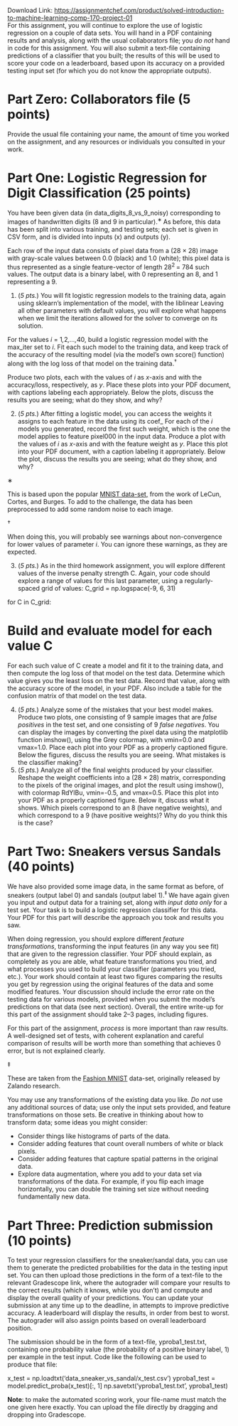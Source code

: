 Download Link: https://assignmentchef.com/product/solved-introduction-to-machine-learning-comp-170-project-01
<br>
For this assignment, you will continue to explore the use of logistic regression on a couple of data sets. You will hand in a PDF containing results and analysis, along with the usual collaborators file; you <em>do not </em>hand in code for this assignment. You will also submit a text-file containing predictions of a classifier that you built; the results of this will be used to score your code on a leaderboard, based upon its accuracy on a provided testing input set (for which you do not know the appropriate outputs).

<h1>Part Zero: Collaborators file (5 points)</h1>

Provide the usual file containing your name, the amount of time you worked on the assignment, and any resources or individuals you consulted in your work.

<h1>Part One: Logistic Regression for Digit Classification (25 points)</h1>

You have been given data (in data_digits_8_vs_9_noisy) corresponding to images of handwritten digits (8 and 9 in particular).<sup>∗ </sup>As before, this data has been split into various training, and testing sets; each set is given in CSV form, and is divided into inputs (x) and outputs (y).

Each row of the input data consists of pixel data from a (28 × 28) image with gray-scale values between 0<em>.</em>0 (black) and 1<em>.</em>0 (white); this pixel data is thus represented as a single feature-vector of length 28<sup>2 </sup>= 784 such values. The output data is a binary label, with 0 representing an 8, and 1 representing a 9.

<ol>

 <li>(<em>5 pts.</em>) You will fit logistic regression models to the training data, again using sklearn’s implementation of the model, with the liblinear Leaving all other parameters with default values, you will explore what happens when we limit the iterations allowed for the solver to converge on its solution.</li>

</ol>

For the values <em>i </em>= 1<em>,</em>2<em>,…,</em>40, build a logistic regression model with the max_iter set to <em>i</em>. Fit each such model to the training data, and keep track of the accuracy of the resulting model (via the model’s own score() function) along with the log loss of that model on the training data.<sup>†</sup>

Produce two plots, each with the values of <em>i </em>as <em>x</em>-axis and with the accuracy/loss, respectively, as <em>y</em>. Place these plots into your PDF document, with captions labeling each appropriately. Below the plots, discuss the results you are seeing; what do they show, and why?

<ol start="2">

 <li>(<em>5 pts.</em>) After fitting a logistic model, you can access the weights it assigns to each feature in the data using its coef_ For each of the <em>i </em>models you generated, record the first such weight, which is the one the model applies to feature pixel000 in the input data. Produce a plot with the values of <em>i </em>as <em>x</em>-axis and with the feature weight as <em>y</em>. Place this plot into your PDF document, with a caption labeling it appropriately. Below the plot, discuss the results you are seeing; what do they show, and why?</li>

</ol>

∗

This is based upon the popular <a href="http://yann.lecun.com/exdb/mnist/">MNIST data-set</a><a href="http://yann.lecun.com/exdb/mnist/">,</a> from the work of LeCun, Cortes, and Burges. To add to the challenge, the data has been preprocessed to add some random noise to each image.

†

When doing this, you will probably see warnings about non-convergence for lower values of parameter <em>i</em>. You can ignore these warnings, as they are expected.

<ol start="3">

 <li>(<em>5 pts.</em>) As in the third homework assignment, you will explore different values of the inverse penalty strength C. Again, your code should explore a range of values for this last parameter, using a regularly-spaced grid of values: C_grid = np.logspace(-9, 6, 31)</li>

</ol>

for C in C_grid:

# Build and evaluate model for each value C

For each such value of C create a model and fit it to the training data, and then compute the log loss of that model on the test data. Determine which value gives you the least loss on the test data. Record that value, along with the accuracy score of the model, in your PDF. Also include a table for the confusion matrix of that model on the test data.

<ol start="4">

 <li>(<em>5 pts.</em>) Analyze some of the mistakes that your best model makes. Produce two plots, one consisting of 9 sample images that are <em>false positives </em>in the test set, and one consisting of 9 <em>false negatives</em>. You can display the images by converting the pixel data using the matplotlib function imshow(), using the Grey colormap, with vmin=0.0 and vmax=1.0. Place each plot into your PDF as a properly captioned figure. Below the figures, discuss the results you are seeing. What mistakes is the classifier making?</li>

 <li>(<em>5 pts.</em>) Analyze all of the final weights produced by your classifier. Reshape the weight coefficients into a (28 × 28) matrix, corresponding to the pixels of the original images, and plot the result using imshow(), with colormap RdYlBu, vmin=-0.5, and vmax=0.5. Place this plot into your PDF as a properly captioned figure. Below it, discuss what it shows. Which pixels correspond to an 8 (have negative weights), and which correspond to a 9 (have positive weights)? Why do you think this is the case?</li>

</ol>

<h1>Part Two: Sneakers versus Sandals (40 points)</h1>

We have also provided some image data, in the same format as before, of sneakers (output label 0) and sandals (output label 1).<sup>‡ </sup>We have again given you input and output data for a training set, along with <em>input data only </em>for a test set. Your task is to build a logistic regression classifier for this data. Your PDF for this part will describe the approach you took and results you saw.

When doing regression, you should explore different <em>feature transformations</em>, transforming the input features (in any way you see fit) that are given to the regression classifier. Your PDF should explain, as completely as you are able, what feature transformations you tried, and what processes you used to build your classifier (parameters you tried, etc.). Your work should contain at least two figures comparing the results you get by regression using the original features of the data and some modified features. Your discussion should include the error rate on the testing data for various models, provided when you submit the model’s predictions on that data (see next section). Overall, the entire write-up for this part of the assignment should take 2–3 pages, including figures.

For this part of the assignment, <em>process </em>is more important than raw results. A well-designed set of tests, with coherent explanation and careful comparison of results will be worth more than something that achieves 0 error, but is not explained clearly.

‡

These are taken from the <a href="https://github.com/zalandoresearch/fashion-mnist/">Fashion MNIST</a> data-set, originally released by Zalando research.

You may use any transformations of the existing data you like. <em>Do not </em>use any additional sources of data; use only the input sets provided, and feature transformations on those sets. Be creative in thinking about how to transform data; some ideas you might consider:

<ul>

 <li>Consider things like histograms of parts of the data.</li>

 <li>Consider adding features that count overall numbers of white or black pixels.</li>

 <li>Consider adding features that capture spatial patterns in the original data.</li>

 <li>Explore data augmentation, where you add to your data set via transformations of the data. For example, if you flip each image horizontally, you can double the training set size without needing fundamentally new data.</li>

</ul>

<h1>Part Three: Prediction submission (10 points)</h1>

To test your regression classifiers for the sneaker/sandal data, you can use them to generate the predicted probabilities for the data in the testing input set. You can then upload those predictions in the form of a text-file to the relevant Gradescope link, where the autograder will compare your results to the correct results (which it knows, while you don’t) and compute and display the overall quality of your predictions. You can update your submission at any time up to the deadline, in attempts to improve predictive accuracy. A leaderboard will display the results, in order from best to worst. The autograder will also assign points based on overall leaderboard position.

The submission should be in the form of a text-file, yproba1_test.txt, containing one probability value (the probability of a positive binary label, 1) per example in the test input. Code like the following can be used to produce that file:

x_test = np.loadtxt(‘data_sneaker_vs_sandal/x_test.csv’) yproba1_test = model.predict_proba(x_test)[:, 1] np.savetxt(‘yproba1_test.txt’, yproba1_test)

<strong>Note</strong>: to make the automated scoring work, your file-name must match the one given here exactly. You can upload the file directly by dragging and dropping into Gradescope.


